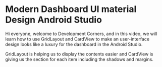 # Modern Dashboard UI material Design Android Studio
Hi everyone, welcome to Development Corners, and in this video, we will learn how to use GridLayout and CardView to make an user-interface design looks like a luxury for the dashboard in the Android Studio.

GridLayout is helping us to display the contents easier and CardView is giving us the section for each item including the shadows and margins.
